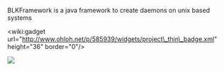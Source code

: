BLKFramework is a java framework to create daemons on unix based systems

&lt;wiki:gadget url="http://www.ohloh.net/p/585939/widgets/project\_thin\_badge.xml" height="36" border="0"/&gt;


[![](https://www.paypalobjects.com/en_US/i/btn/btn_donateCC_LG.gif)](https://www.paypal.com/cgi-bin/webscr?cmd=_donations&business=blankitoracing%40gmail%2ecom&lc=US&item_name=The%20Blankis&item_number=blkframework&no_note=0&currency_code=USD&bn=PP%2dDonationsBF%3abtn_donateCC_LG%2egif%3aNonHostedGuest)